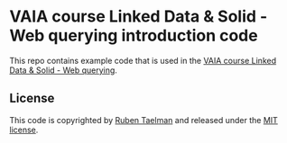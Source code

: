 # VAIA course Linked Data & Solid - Web querying introduction code

This repo contains example code that is used in the [VAIA course Linked Data & Solid - Web querying](https://www.rubensworks.net/raw/slides/2023/vaia-webquerying/).

## License

This code is copyrighted by [Ruben Taelman](https://www.rubensworks.net/)
and released under the [MIT license](http://opensource.org/licenses/MIT).
